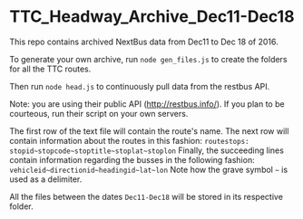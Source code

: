 # TTC_Headway_Archive_Dec11-Dec18

This repo contains archived NextBus data from Dec11 to Dec 18 of 2016.

To generate your own archive, run `node gen_files.js` to create the folders for all the TTC routes.

Then run `node head.js` to continuously pull data from the restbus API.

Note: you are using their public API (http://restbus.info/). If you plan to be courteous, run their script on your own servers.

The first row of the text file will contain the route's name.
The next row will contain information about the routes in this fashion:
	`routestops: stopid~stopcode~stoptitle~stoplat~stoplon`
Finally, the succeeding lines contain information regarding the busses in the following fashion:
	`vehicleid~directionid~headingid~lat~lon`
Note how the grave symbol `~` is used as a delimiter.

All the files between the dates `Dec11-Dec18`  will be stored in its respective folder.
